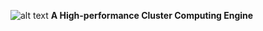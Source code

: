 ![alt text](https://github.com/twhuang-uiuc/DtCraft/blob/master/logo.jpg "DtCraft: A High-performance Cluster Computing Engine")
**A High-performance Cluster Computing Engine**
